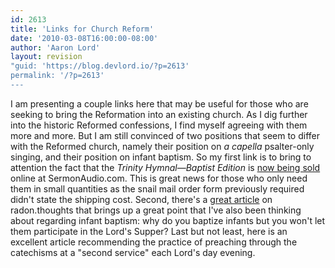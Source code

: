 ```yaml
---
id: 2613
title: 'Links for Church Reform'
date: '2010-03-08T16:00:00-08:00'
author: 'Aaron Lord'
layout: revision
"guid: 'https://blog.devlord.io/?p=2613'
permalink: '/?p=2613'
---
```


I am presenting a couple links here that may be useful for those who are seeking to bring the Reformation into an existing church. As I dig further into the historic Reformed confessions, I find myself agreeing with them more and more. But I am still convinced of two positions that seem to differ with the Reformed church, namely their position on <span style="font-style:italic;">a capella</span> psalter-only singing, and their position on infant baptism. So my first link is to bring to attention the fact that the <em>Trinity Hymnal—Baptist Edition</em> is <a href="http://www.sermonaudio.com/source_prodinfo.asp?PID=gi11105191648">now being sold</a> online at SermonAudio.com. This is great news for those who only need them in small quantities as the snail mail order form previously required didn't state the shipping cost. Second, there's a <a href="http://radongas.blogspot.com/2009/11/baptism-and-communion-circumcision-and_29.html">great article</a> on radon.thoughts that brings up a great point that I've also been thinking about regarding infant baptism: why do you baptize infants but you won't let them participate in the Lord's Supper? Last but not least, <span class="removed_link" title="http://home.worldchat.com/%7Ehordyk/CatechismPreaching.html#">here</span> is an excellent article recommending the practice of preaching through the catechisms at a "second service" each Lord's day evening.
<div class="blogger-post-footer"><img src="/blog/links-for-church-reform/"" width="1" height="1" /></div>